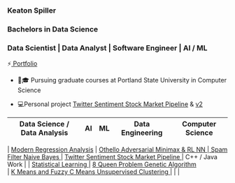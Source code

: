 ### Keaton Spiller
### Bachelors in Data Science
### Data Scientist | Data Analyst | Software Engineer | AI / ML

⚡<a href="https://keatonspiller.github.io/Portfolio/"> Portfolio</a>

<ul>
  <li>📖🎓 Pursuing graduate courses at Portland State University in Computer Science </li><p>
  
  <li>💻Personal project <a href='https://github.com/KeatonSpiller/Twitter_Data_Engineering'>Twitter Sentiment Stock Market Pipeline</a>
&
<a href='https://github.com/KeatonSpiller/Social_Media_Pipeline'>v2</a>
  </li><p>
</ul>

| Data Science / Data Analysis | AI | ML | Data Engineering | Computer Science |
| ------------- | ------------- | ------------- | ------------- |------------- |

| <a href="https://github.com/KeatonSpiller/Modern-Regression-Analysis"> Modern Regression Analysis</a>  | <a href="https://github.com/KeatonSpiller/Othello"> Othello Adversarial Minimax & RL NN </a>  |<a href="https://github.com/KeatonSpiller/Spam-Filter"> Spam Filter Naive Bayes </a>  | <a href="https://github.com/KeatonSpiller/Social_Media_Pipeline"> Twitter Sentiment Stock Market Pipeline </a> |  C++ / Java Work 
|
| <a href="https://github.com/KeatonSpiller/Statistical-Learning"> Statistical Learning </a> 
| <a href="https://github.com/KeatonSpiller/data"> 8 Queen Problem Genetic Algorithm </a>  
| <a href="https://github.com/KeatonSpiller/K-Means-and-Fuzzy-C-Means-Clustering"> K Means and Fuzzy C Means Unsupervised Clustering </a>| 
| 
|
<!-- |  tbc  |  tbc  |  tbc  | tbc  | tbc  |-->
 


 
<!--
- 🔭 I’m currently working on ...
- 🌱 I’m currently learning ...
- 👯 I’m looking to collaborate on ...
- 🤔 I’m looking for help with ...
- 💬 Ask me about ...
- 📫 How to reach me: ...
- 😄 Pronouns: ...
- ⚡ Fun fact: ...
-->
